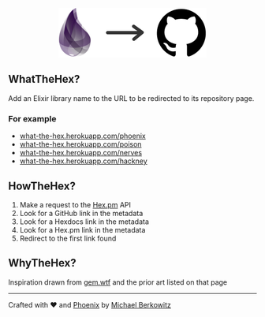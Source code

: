 <center>

![WhatTheHex](assets/static/images/wth-logo-for-readme.png)

</center>

## WhatTheHex?

Add an Elixir library name to the URL to be redirected to its repository page.

### For example

* [what-the-hex.herokuapp.com/phoenix](https://what-the-hex.herokupapp.com/phoenix)
* [what-the-hex.herokuapp.com/poison](https://what-the-hex.herokupapp.com/poison)
* [what-the-hex.herokuapp.com/nerves](https://what-the-hex.herokupapp.com/nerves)
* [what-the-hex.herokuapp.com/hackney](https://what-the-hex.herokupapp.com/hackney)

## HowTheHex?

1. Make a request to the [Hex.pm](https://hex.pm) API
1. Look for a GitHub link in the metadata
1. Look for a Hexdocs link in the metadata
1. Look for a Hex.pm link in the metadata
1. Redirect to the first link found

## WhyTheHex?

Inspiration drawn from <a href="https://gem.wtf">gem.wtf</a> and the prior art
listed on that page

<hr/>

Crafted with ❤️ and <a href="https://phoenixframework.org">Phoenix</a> by <a href="https://github.com/mikowitz">Michael Berkowitz</a>
